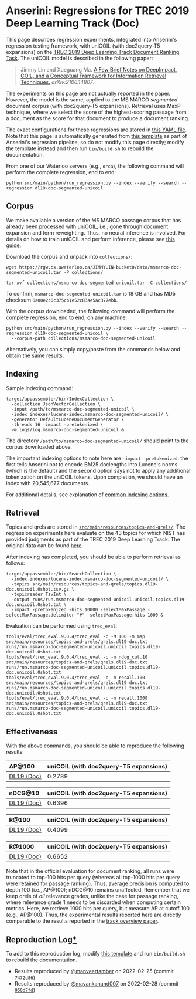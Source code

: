 # Anserini: Regressions for TREC 2019 Deep Learning Track (Doc)

This page describes regression experiments, integrated into Anserini's regression testing framework, with uniCOIL (with doc2query-T5 expansions) on the [TREC 2019 Deep Learning Track Document Ranking Task](https://trec.nist.gov/data/deep2019.html).
The uniCOIL model is described in the following paper:

> Jimmy Lin and Xueguang Ma. [A Few Brief Notes on DeepImpact, COIL, and a Conceptual Framework for Information Retrieval Techniques.](https://arxiv.org/abs/2106.14807) _arXiv:2106.14807_.

The experiments on this page are not actually reported in the paper.
However, the model is the same, applied to the MS MARCO _segmented_ document corpus (with doc2query-T5 expansions).
Retrieval uses MaxP technique, where we select the score of the highest-scoring passage from a document as the score for that document to produce a document ranking.

The exact configurations for these regressions are stored in [this YAML file](../src/main/resources/regression/dl19-doc-segmented-unicoil.yaml).
Note that this page is automatically generated from [this template](../src/main/resources/docgen/templates/dl19-doc-segmented-unicoil.template) as part of Anserini's regression pipeline, so do not modify this page directly; modify the template instead and then run `bin/build.sh` to rebuild the documentation.

From one of our Waterloo servers (e.g., `orca`), the following command will perform the complete regression, end to end:

```
python src/main/python/run_regression.py --index --verify --search --regression dl19-doc-segmented-unicoil
```

## Corpus

We make available a version of the MS MARCO passage corpus that has already been processed with uniCOIL, i.e., gone through document expansion and term reweighting.
Thus, no neural inference is involved.
For details on how to train uniCOIL and perform inference, please see [this guide](https://github.com/luyug/COIL/tree/main/uniCOIL).

Download the corpus and unpack into `collections/`:

```
wget https://rgw.cs.uwaterloo.ca/JIMMYLIN-bucket0/data/msmarco-doc-segmented-unicoil.tar -P collections/

tar xvf collections/msmarco-doc-segmented-unicoil.tar -C collections/
```

To confirm, `msmarco-doc-segmented-unicoil.tar` is 18 GB and has MD5 checksum `6a00e2c0c375cb1e52c83ae5ac377ebb`.

With the corpus downloaded, the following command will perform the complete regression, end to end, on any machine:

```
python src/main/python/run_regression.py --index --verify --search --regression dl19-doc-segmented-unicoil \
  --corpus-path collections/msmarco-doc-segmented-unicoil
```

Alternatively, you can simply copy/paste from the commands below and obtain the same results.

## Indexing

Sample indexing command:

```
target/appassembler/bin/IndexCollection \
  -collection JsonVectorCollection \
  -input /path/to/msmarco-doc-segmented-unicoil \
  -index indexes/lucene-index.msmarco-doc-segmented-unicoil/ \
  -generator DefaultLuceneDocumentGenerator \
  -threads 16 -impact -pretokenized \
  >& logs/log.msmarco-doc-segmented-unicoil &
```

The directory `/path/to/msmarco-doc-segmented-unicoil/` should point to the corpus downloaded above.

The important indexing options to note here are `-impact -pretokenized`: the first tells Anserini not to encode BM25 doclengths into Lucene's norms (which is the default) and the second option says not to apply any additional tokenization on the uniCOIL tokens.
Upon completion, we should have an index with 20,545,677 documents.

For additional details, see explanation of [common indexing options](common-indexing-options.md).

## Retrieval

Topics and qrels are stored in [`src/main/resources/topics-and-qrels/`](../src/main/resources/topics-and-qrels/).
The regression experiments here evaluate on the 43 topics for which NIST has provided judgments as part of the TREC 2019 Deep Learning Track.
The original data can be found [here](https://trec.nist.gov/data/deep2019.html).

After indexing has completed, you should be able to perform retrieval as follows:

```
target/appassembler/bin/SearchCollection \
  -index indexes/lucene-index.msmarco-doc-segmented-unicoil/ \
  -topics src/main/resources/topics-and-qrels/topics.dl19-doc.unicoil.0shot.tsv.gz \
  -topicreader TsvInt \
  -output runs/run.msmarco-doc-segmented-unicoil.unicoil.topics.dl19-doc.unicoil.0shot.txt \
  -impact -pretokenized -hits 10000 -selectMaxPassage -selectMaxPassage.delimiter "#" -selectMaxPassage.hits 1000 &
```

Evaluation can be performed using `trec_eval`:

```
tools/eval/trec_eval.9.0.4/trec_eval -c -M 100 -m map src/main/resources/topics-and-qrels/qrels.dl19-doc.txt runs/run.msmarco-doc-segmented-unicoil.unicoil.topics.dl19-doc.unicoil.0shot.txt
tools/eval/trec_eval.9.0.4/trec_eval -c -m ndcg_cut.10 src/main/resources/topics-and-qrels/qrels.dl19-doc.txt runs/run.msmarco-doc-segmented-unicoil.unicoil.topics.dl19-doc.unicoil.0shot.txt
tools/eval/trec_eval.9.0.4/trec_eval -c -m recall.100 src/main/resources/topics-and-qrels/qrels.dl19-doc.txt runs/run.msmarco-doc-segmented-unicoil.unicoil.topics.dl19-doc.unicoil.0shot.txt
tools/eval/trec_eval.9.0.4/trec_eval -c -m recall.1000 src/main/resources/topics-and-qrels/qrels.dl19-doc.txt runs/run.msmarco-doc-segmented-unicoil.unicoil.topics.dl19-doc.unicoil.0shot.txt
```

## Effectiveness

With the above commands, you should be able to reproduce the following results:

| AP@100                                                                                                       | uniCOIL (with doc2query-T5 expansions)|
|:-------------------------------------------------------------------------------------------------------------|-----------|
| [DL19 (Doc)](https://trec.nist.gov/data/deep2019.html)                                                       | 0.2789    |


| nDCG@10                                                                                                      | uniCOIL (with doc2query-T5 expansions)|
|:-------------------------------------------------------------------------------------------------------------|-----------|
| [DL19 (Doc)](https://trec.nist.gov/data/deep2019.html)                                                       | 0.6396    |


| R@100                                                                                                        | uniCOIL (with doc2query-T5 expansions)|
|:-------------------------------------------------------------------------------------------------------------|-----------|
| [DL19 (Doc)](https://trec.nist.gov/data/deep2019.html)                                                       | 0.4099    |


| R@1000                                                                                                       | uniCOIL (with doc2query-T5 expansions)|
|:-------------------------------------------------------------------------------------------------------------|-----------|
| [DL19 (Doc)](https://trec.nist.gov/data/deep2019.html)                                                       | 0.6652    |

Note that in the official evaluation for document ranking, all runs were truncated to top-100 hits per query (whereas all top-1000 hits per query were retained for passage ranking).
Thus, average precision is computed to depth 100 (i.e., AP@100); nDCG@10 remains unaffected.
Remember that we keep qrels of _all_ relevance grades, unlike the case for passage ranking, where relevance grade 1 needs to be discarded when computing certain metrics.
Here, we retrieve 1000 hits per query, but measure AP at cutoff 100 (e.g., AP@100).
Thus, the experimental results reported here are directly comparable to the results reported in the [track overview paper](https://arxiv.org/abs/2003.07820).

## Reproduction Log[*](reproducibility.md)

To add to this reproduction log, modify [this template](../src/main/resources/docgen/templates/dl19-doc-segmented-unicoil.template) and run `bin/build.sh` to rebuild the documentation.

+ Results reproduced by [@manveertamber](https://github.com/manveertamber) on 2022-02-25 (commit [`7472d86`](https://github.com/castorini/anserini/commit/7472d862c7311bc8bbd30655c940d6396e27c223))
+ Results reproduced by [@mayankanand007](https://github.com/mayankanand007) on 2022-02-28 (commit [`950d7fd`](https://github.com/castorini/anserini/commit/950d7fd88dbb87f39e9c1f6ccf9e41cbb6f04f36))
